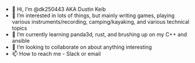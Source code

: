 - 👋 Hi, I’m @dk250443 AKA Dustin Keib
- 👀 I’m interested in lots of things, but mainly writing games, playing various instruments/recording, camping/kayaking, and various technical topics
- 🌱 I’m currently learning panda3d, rust, and brushing up on my C++ and ansible
- 💞️ I’m looking to collaborate on about anything interesting
- 📫 How to reach me - Slack or email

<!---
dk250443/dk250443 is a ✨ special ✨ repository because its `README.md` (this file) appears on your GitHub profile.
You can click the Preview link to take a look at your changes.
--->
